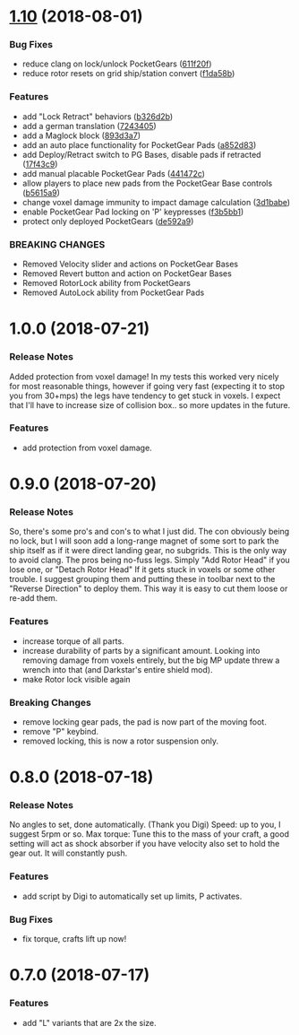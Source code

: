 <a name="1.1.0"></a>
# [1.10](https://github.com/AutoMcDonough/PocketGear/compare/v1.0.0...v1.10) (2018-08-01)


### Bug Fixes

* reduce clang on lock/unlock PocketGears ([611f20f](https://github.com/AutoMcDonough/PocketGear/commit/611f20f))
* reduce rotor resets on grid ship/station convert ([f1da58b](https://github.com/AutoMcDonough/PocketGear/commit/f1da58b))


### Features

* add "Lock Retract" behaviors ([b326d2b](https://github.com/AutoMcDonough/PocketGear/commit/b326d2b))
* add a german translation ([7243405](https://github.com/AutoMcDonough/PocketGear/commit/7243405))
* add a Maglock block ([893d3a7](https://github.com/AutoMcDonough/PocketGear/commit/893d3a7))
* add an auto place functionality for PocketGear Pads ([a852d83](https://github.com/AutoMcDonough/PocketGear/commit/a852d83))
* add Deploy/Retract switch to PG Bases, disable pads if retracted ([17f43c9](https://github.com/AutoMcDonough/PocketGear/commit/17f43c9))
* add manual placable PocketGear Pads ([441472c](https://github.com/AutoMcDonough/PocketGear/commit/441472c))
* allow players to place new pads from the PocketGear Base controls ([b5615a9](https://github.com/AutoMcDonough/PocketGear/commit/b5615a9))
* change voxel damage immunity  to impact damage calculation ([3d1babe](https://github.com/AutoMcDonough/PocketGear/commit/3d1babe))
* enable PocketGear Pad locking on 'P' keypresses ([f3b5bb1](https://github.com/AutoMcDonough/PocketGear/commit/f3b5bb1))
* protect only deployed PocketGears ([de592a9](https://github.com/AutoMcDonough/PocketGear/commit/de592a9))


### BREAKING CHANGES

* Removed Velocity slider and actions on PocketGear Bases
* Removed Revert button and action on PocketGear Bases
* Removed RotorLock ability from PocketGears
* Removed AutoLock ability from PocketGear Pads



<a name="1.0.0"></a>
# 1.0.0 (2018-07-21)

### Release Notes

Added protection from voxel damage! In my tests this worked very nicely for most reasonable things, however if going very fast (expecting it to stop you from 30+mps) the legs have tendency to get stuck in voxels. I expect that I'll have to increase size of collision box.. so more updates in the future.

### Features

* add protection from voxel damage.



<a name="0.9.0"></a>
# 0.9.0 (2018-07-20)

### Release Notes

So, there's some pro's and con's to what I just did. The con obviously being no lock, but I will soon add a long-range magnet of some sort to park the ship itself as if it were direct landing gear, no subgrids. This is the only way to avoid clang.
The pros being no-fuss legs. Simply "Add Rotor Head" if you lose one, or "Detach Rotor Head" If it gets stuck in voxels or some other trouble. I suggest grouping them and putting these in toolbar next to the "Reverse Direction" to deploy them. This way it is easy to cut them loose or re-add them. 

### Features

* increase torque of all parts.
* increase durability of parts by a significant amount. Looking into removing damage from voxels entirely, but the big MP update threw a wrench into that (and Darkstar's entire shield mod).
* make Rotor lock visible again


### Breaking Changes

* remove locking gear pads, the pad is now part of the moving foot.
* remove "P" keybind.
* removed locking, this is now a rotor suspension only.



<a name="0.8.0"></a>
# 0.8.0 (2018-07-18)

### Release Notes

No angles to set, done automatically. (Thank you Digi)
Speed: up to you, I suggest 5rpm or so.
Max torque: Tune this to the mass of your craft, a good setting will act as shock absorber if you have velocity also set to hold the gear out. It will constantly push.

### Features

* add script by Digi to automatically set up limits, P activates.

### Bug Fixes

* fix torque, crafts lift up now!



<a name="0.7.0"></a>
# 0.7.0 (2018-07-17)


### Features

* add "L" variants that are 2x the size.
